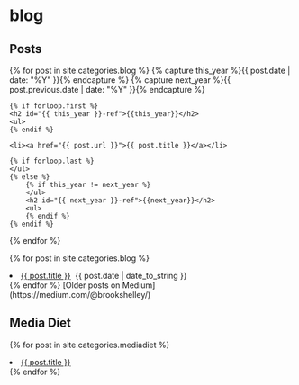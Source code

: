 # blog

## Posts

{% for post in site.categories.blog  %}
    {% capture this_year %}{{ post.date | date: "%Y" }}{% endcapture %}
    {% capture next_year %}{{ post.previous.date | date: "%Y" }}{% endcapture %}

    {% if forloop.first %}
    <h2 id="{{ this_year }}-ref">{{this_year}}</h2>
    <ul>
    {% endif %}

    <li><a href="{{ post.url }}">{{ post.title }}</a></li>

    {% if forloop.last %}
    </ul>
    {% else %}
        {% if this_year != next_year %}
        </ul>
        <h2 id="{{ next_year }}-ref">{{next_year}}</h2>
        <ul>
        {% endif %}
    {% endif %}
{% endfor %}

{% for post in site.categories.blog %}
<li>
  <a href="{{ post.url }}">{{ post.title }}</a>
   &nbsp;<span>{{ post.date | date_to_string }}</span>
</li>
{% endfor %}
[Older posts on Medium](https://medium.com/@brookshelley/)

## Media Diet

{% for post in site.categories.mediadiet %}
<li>
<a href="{{ post.url }}">{{ post.title }}</a>
</li>
{% endfor %}
